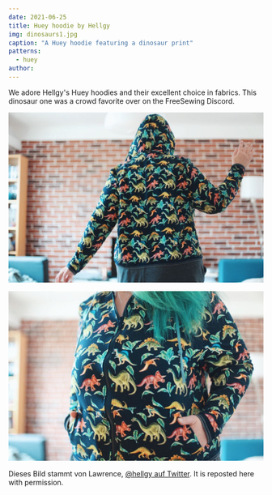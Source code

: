 ```yaml
---
date: 2021-06-25
title: Huey hoodie by Hellgy
img: dinosaurs1.jpg
caption: "A Huey hoodie featuring a dinosaur print"
patterns:
  - huey
author:
---
```


We adore Hellgy's Huey hoodies and their excellent choice in fabrics. This dinosaur one was a crowd favorite over on the FreeSewing Discord.

![Eine Detailansicht](dinosaurs2.jpg)

![Noch eine Detailansicht](dinosaurs3.jpg)

<Note>

Dieses Bild stammt von Lawrence, [@hellgy auf Twitter](https://twitter.com/hellgy). It is reposted here with permission.

</Note>
